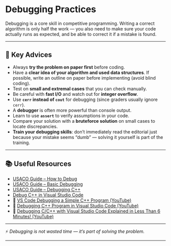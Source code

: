 # Debugging Practices

Debugging is a core skill in competitive programming. Writing a correct algorithm is only half the work — you also need to make sure your code actually runs as expected, and be able to correct it if a mistake is found.

---

## 🔑 Key Advices

* Always **try the problem on paper first** before coding.
* Have a **clear idea of your algorithm and used data structures**. If possible, write an outline on paper before implementing (avoid blind coding).
* Test on **small and extremal cases** that you can check manually.
* Be careful with **fast I/O** and watch out for **integer overflow**.
* Use **`cerr` instead of `cout`** for debugging (since graders usually ignore `cerr`).
* A **debugger** is often more powerful than console output.
* Learn to use **`assert`** to verify assumptions in your code.
* Compare your solution with a **bruteforce solution** on small cases to locate discrepancies.
* **Train your debugging skills**: don’t immediately read the editorial just because your mistake seems “dumb” — solving it yourself is part of the training.

---

## 📚 Useful Resources

* [USACO Guide – How to Debug](https://usaco.guide/general/debugging-checklist)
* [USACO Guide – Basic Debugging](https://usaco.guide/general/basic-debugging?lang=cpp)
* [USACO Guide – Debugging C++](https://usaco.guide/general/debugging-cpp?lang=cpp)
* [Debug C++ in Visual Studio Code](https://code.visualstudio.com/docs/cpp/cpp-debug)
* 🎥 [VS Code Debugging a Simple C++ Program (YouTube)](https://www.youtube.com/watch?v=ZvOjVD433Gc)
* 🎥 [Debugging C++ Program in Visual Studio Code (YouTube)](https://www.youtube.com/watch?v=2VokW_Jt0oM)
* 🎥 [Debugging C/C++ with Visual Studio Code Explained in Less Than 6 Minutes! (YouTube)](https://www.youtube.com/watch?v=ean872pAyzY)

---

⚡ *Debugging is not wasted time — it’s part of solving the problem.*

---
